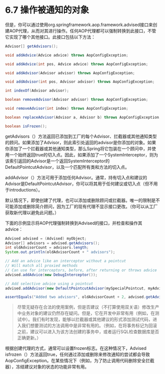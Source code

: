 # 6.7 操作被通知的对象

但是，你可以通过使用org.springframework.aop.framework.advised接口来创建AOP代理，从而对其进行操作。任何AOP代理都可以强制转换到此接口，不管它实现了哪个其他接口。此接口包括以下方法：

~~~java
Advisor[] getAdvisors();

void addAdvice(Advice advice) throws AopConfigException;

void addAdvice(int pos, Advice advice) throws AopConfigException;

void addAdvisor(Advisor advisor) throws AopConfigException;

void addAdvisor(int pos, Advisor advisor) throws AopConfigException;

int indexOf(Advisor advisor);

boolean removeAdvisor(Advisor advisor) throws AopConfigException;

void removeAdvisor(int index) throws AopConfigException;

boolean replaceAdvisor(Advisor a, Advisor b) throws AopConfigException;

boolean isFrozen();
~~~

getAdvisors（）方法返回已添加到工厂的每个Advisor、拦截器或其他通知类型的顾问。如果添加了Advisor，则此索引处返回的advisor是你添加的对象。如果你添加了一个拦截器或其他通知类型，那么Spring将它包装在一个顾问中，并使用一个始终返回true的切入点。因此，如果添加了一个SystemInterceptor，则为该索引返回的Advisor是一个返回SystemInterceptor的DefaultPointcutAdvisor，以及一个匹配所有类和方法的切入点。

addAdvisor（）方法可用于添加任何Advisor。通常，持有切入点和建议的Advisor是DefaultPointcutAdvisor，你可以将其用于任何建议或切入点（但不用于introductions）。

默认情况下，即使创建了代理，也可以添加或删除顾问或拦截器。唯一的限制是不可能添加或删除简介顾问，因为工厂的现有代理不显示接口更改。（你可以从工厂获取新代理以避免此问题。）

下面的示例显示将AOP代理强制转换到Advised的接口，并检查和操作其advice：

~~~java
Advised advised = (Advised) myObject;
Advisor[] advisors = advised.getAdvisors();
int oldAdvisorCount = advisors.length;
System.out.println(oldAdvisorCount + " advisors");

// Add an advice like an interceptor without a pointcut
// Will match all proxied methods
// Can use for interceptors, before, after returning or throws advice
advised.addAdvice(new DebugInterceptor());

// Add selective advice using a pointcut
advised.addAdvisor(new DefaultPointcutAdvisor(mySpecialPointcut, myAdvice));

assertEquals("Added two advisors", oldAdvisorCount + 2, advised.getAdvisors().length);
~~~

>尽管无疑存在合法的使用案例，但是否建议（不打算使用双关语）修改生产中业务对象的建议仍然存在疑问。但是，它在开发中非常有用（例如，在测试中）。我们有时发现，能够以拦截器或其他建议的形式添加测试代码，进入我们想要测试的方法调用中是非常有用的。（例如，在将事务标记为回滚之前，建议可以进入为该方法创建的事务中，或者运行SQL检查数据库是否正确更新。）

根据创建代理的方式，通常可以设置frozen标志。在这种情况下，Advised isfrozen（）方法返回true，任何通过添加或删除来修改通知的尝试都会导致AopConfigException。在某些情况下（例如，为了防止调用代码删除安全拦截器），冻结建议对象的状态的功能非常有用。



